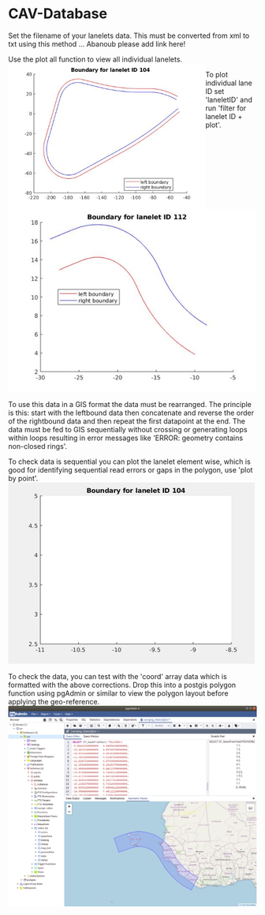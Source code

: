 # CAV-Database

Set the filename of your lanelets data. This must be converted from xml to txt using this method ... Abanoub please add link here!

Use the plot all function to view all individual lanelets. 
<img align="left" width="400" src="lanelet104a.jpg">

To plot individual lane ID set 'laneletID' and run 'filter for lanelet ID + plot'.
![](lanelet112.jpg)

To use this data in a GIS format the data must be rearranged. The principle is this: start with the leftbound data then concatenate and reverse the order of the rightbound data and then repeat the first datapoint at the end. The data must be fed to GIS sequentially without crossing or generating loops within loops resulting in error messages like 'ERROR:  geometry contains non-closed rings'.

To check data is sequential you can plot the lanelet element wise, which is good for identifying sequential read errors or gaps in the polygon, use 'plot by point'.
![](lanelet_ani.gif)

To check the data, you can test with the 'coord' array data which is formatted with the above corrections. Drop this into a postgis polygon function using pgAdmin or similar to view the polygon layout before applying the geo-reference.
![](lanelet_raw.png)


